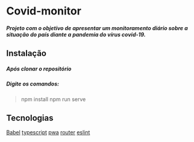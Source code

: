 # Covid-monitor
##### Projeto com o objetivo de apresentar um monitoramento diário sobre a situação do país diante a pandemia do vírus covid-19.

## Instalação
##### Após clonar o repositório
##### Digite os comandos: 

> npm install
> npm run serve

## Tecnologias
[Babel](https://github.com/vuejs/vue-cli/tree/dev/packages/%40vue/cli-plugin-babel)
[typescript](https://github.com/vuejs/vue-cli/tree/dev/packages/%40vue/cli-plugin-typescriptrel=) 
[pwa](https://github.com/vuejs/vue-cli/tree/dev/packages/%40vue/cli-plugin-pwa)
[router](https://github.com/vuejs/vue-cli/tree/dev/packages/%40vue/cli-plugin-router)
[eslint](https://github.com/vuejs/vue-cli/tree/dev/packages/%40vue/cli-plugin-eslint)